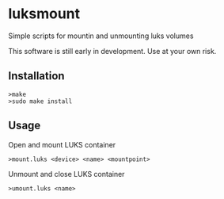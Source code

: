 luksmount
=========

Simple scripts for mountin and unmounting luks volumes

This software is still early in development. Use at your own risk.

Installation
---

    >make
    >sudo make install

Usage
---

Open and mount LUKS container

    >mount.luks <device> <name> <mountpoint>

Unmount and close LUKS container

    >umount.luks <name>

